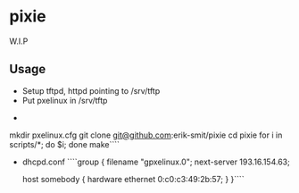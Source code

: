 pixie
=====

W.I.P

Usage
-----

- Setup tftpd, httpd pointing to /srv/tftp
- Put pxelinux in /srv/tftp
- ````cd /srv/tftp
mkdir pxelinux.cfg
git clone git@github.com:erik-smit/pixie
cd pixie
for i in scripts/*; do $i; done
make````
- dhcpd.conf ````group {
  filename "gpxelinux.0";
  next-server 193.16.154.63;

  host somebody { hardware ethernet 0:c0:c3:49:2b:57; }
}````
